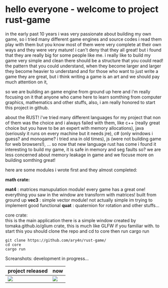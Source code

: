 # hello everyone - welcome to project rust-game
in the early past 10 years i was very passionate about building my own game, so i tried many different game engines
and source codes i read them play with them but you know most of them were very complete at their own ways and they were very mature!
i can't deny that they all great! but i found that they are really big for some people like me.
i really like to build my game very simple and clean there should be a structure that you could read!
the pattern that you could understand, when they become larger and larger they become heavier to understand and
for those who want to just write a game they are great, but i think writing a game is an art and we should pay much attention on it,

so we are building an game engine from ground up here and i'm really focusing on it that anyone who came here to learn somthing from computer graphics, mathematics and other stuffs, also, i am really honored to start this project in github.

about the RUST!
i've tried many different languages for my project that non of them was the choice and i always failed with them, like c++ (really great choice but you have to be an expert with memory allocations), java (seriously it runs on every machine but it needs jre), c# (only windows i guess? and monogame? i tried xna in old times), js (were not building game for web browsers!), ...
so now that new language rust has come i found it interesting to build my game,
it is safe in memory and seg faults so? we are less concerned about memory leakage in game and we focuse more on building somthing great!


here are some modules i wrote first and they almost completed:


**math crate:**

**mat4** : matrices manupulation module! every game has a great one! everything you saw in the window are transform with matrices! built from ground up
**vec3** : simple vector module! not actually simple im trying to implement good functional
**quat** : quaternion for rotation and other stuffs...
  
core crate:
<br>
  this is the main application there is a simple window created by tomaka.github.io/glium crate, this is much like GLFW if you familiar with.
  to start this you should clone the repo and cd to core
  then run cargo run
  

```
git clone https://github.com/ary4n/rust-game/
cd core
cargo run
```

Screanshots: development in progress...

| project released | now |
| --- | --- |
|<img src="https://raw.githubusercontent.com/ary4n/rust-game/master/progress/screen1.png">|<img src="https://raw.githubusercontent.com/ary4n/rust-game/master/progress/screen2.png">|

